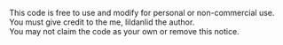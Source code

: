 This code is free to use and modify for personal or non-commercial use.  
You must give credit to the me, lildanlid the author.  
You may not claim the code as your own or remove this notice.  
